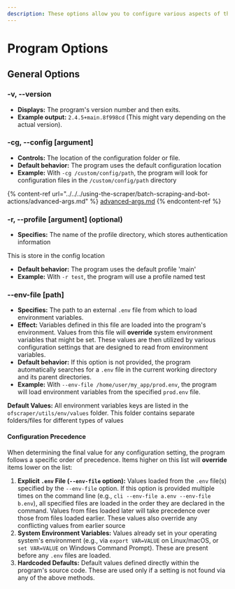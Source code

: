 ```yaml
---
description: These options allow you to configure various aspects of the program's behavior
---
```


# Program Options

## General Options

### -v, --version

* **Displays:** The program's version number and then exits.
* **Example output:** `2.4.5+main.8f998cd` (This might vary depending on the actual version).

### -cg, --config \[argument]&#x20;

* **Controls:** The location of the configuration folder or file.
* **Default behavior:** The program uses the default configuration location
* **Example:** With `-cg /custom/config/path`, the program will look for configuration files in the `/custom/config/path` directory

{% content-ref url="../../../using-the-scraper/batch-scraping-and-bot-actions/advanced-args.md" %}
[advanced-args.md](../../../using-the-scraper/batch-scraping-and-bot-actions/advanced-args.md)
{% endcontent-ref %}

### -r, --profile \[argument] (optional)

* **Specifies:** The name of the profile directory, which stores authentication information&#x20;

&#x20;     This is store in the config location

* **Default behavior:** The program uses the default profile 'main'
* **Example:** With `-r test`, the program will use a profile named test

### --env-file \[path]

* **Specifies:** The path to an external `.env` file from which to load environment variables.
* **Effect:** Variables defined in this file are loaded into the program's environment. Values from this file will **override** system environment variables that might be set. These values are then utilized by various configuration settings that are designed to read from environment variables.
* **Default behavior:** If this option is not provided, the program automatically searches for a `.env` file in the current working directory and its parent directories.
* **Example:** With `--env-file /home/user/my_app/prod.env`, the program will load environment variables from the specified `prod.env` file.



**Default Values:** All environment variables keys are listed in the `ofscraper/utils/env/values` folder. This folder contains separate folders/files for different types of values

#### Configuration Precedence

When determining the final value for any configuration setting, the program follows a specific order of precedence. Items higher on this list will **override** items lower on the list:

1. **Explicit `.env` File (`--env-file` option):** Values loaded from the `.env` file(s) specified by the `--env-file` option. If this option is provided multiple times on the command line (e.g., `cli --env-file a.env --env-file b.env`), all specified files are loaded in the order they are declared in the command. Values from files loaded later will take precedence over those from files loaded earlier. These values also override any conflicting values from earlier source
2. **System Environment Variables:** Values already set in your operating system's environment (e.g., via `export VAR=VALUE` on Linux/macOS, or `set VAR=VALUE` on Windows Command Prompt). These are present before any `.env` files are loaded.
3. **Hardcoded Defaults:** Default values defined directly within the program's source code. These are used only if a setting is not found via any of the above methods.


